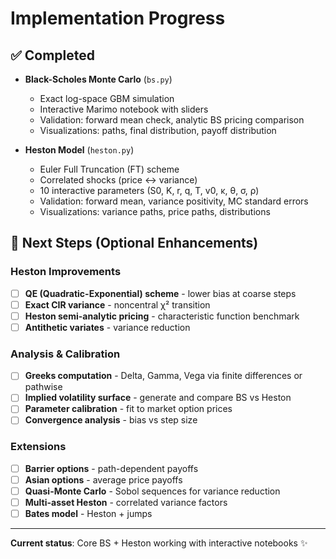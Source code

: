 # Implementation Progress

## ✅ Completed

- **Black-Scholes Monte Carlo** (`bs.py`)
  - Exact log-space GBM simulation
  - Interactive Marimo notebook with sliders
  - Validation: forward mean check, analytic BS pricing comparison
  - Visualizations: paths, final distribution, payoff distribution

- **Heston Model** (`heston.py`)
  - Euler Full Truncation (FT) scheme
  - Correlated shocks (price ↔ variance)
  - 10 interactive parameters (S0, K, r, q, T, v0, κ, θ, σ, ρ)
  - Validation: forward mean, variance positivity, MC standard errors
  - Visualizations: variance paths, price paths, distributions

## 🔄 Next Steps (Optional Enhancements)

### Heston Improvements

- [ ] **QE (Quadratic-Exponential) scheme** - lower bias at coarse steps
- [ ] **Exact CIR variance** - noncentral χ² transition
- [ ] **Heston semi-analytic pricing** - characteristic function benchmark
- [ ] **Antithetic variates** - variance reduction

### Analysis & Calibration

- [ ] **Greeks computation** - Delta, Gamma, Vega via finite differences or pathwise
- [ ] **Implied volatility surface** - generate and compare BS vs Heston
- [ ] **Parameter calibration** - fit to market option prices
- [ ] **Convergence analysis** - bias vs step size

### Extensions

- [ ] **Barrier options** - path-dependent payoffs
- [ ] **Asian options** - average price payoffs
- [ ] **Quasi-Monte Carlo** - Sobol sequences for variance reduction
- [ ] **Multi-asset Heston** - correlated variance factors
- [ ] **Bates model** - Heston + jumps

---

**Current status**: Core BS + Heston working with interactive notebooks ✨
